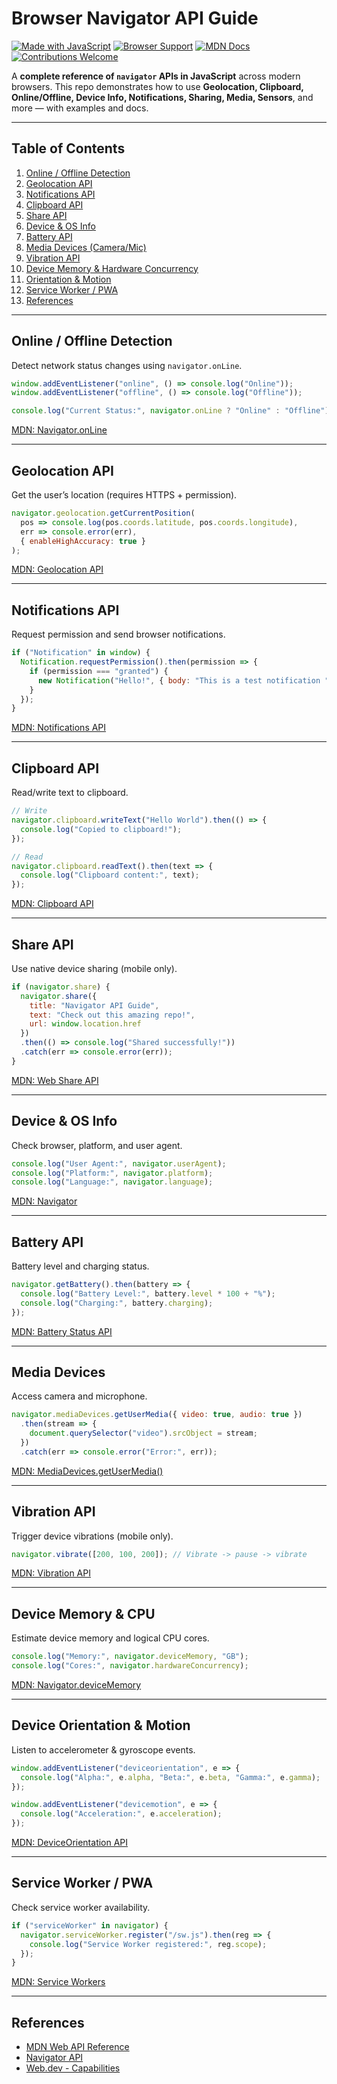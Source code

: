 

# Browser Navigator API Guide

[![Made with JavaScript](https://img.shields.io/badge/Made%20with%20JavaScript-yellow?logo=javascript)](https://developer.mozilla.org/en-US/docs/Web/JavaScript)
[![Browser Support](https://img.shields.io/badge/Browser%20APIs-blue?logo=googlechrome)](https://developer.mozilla.org/en-US/docs/Web/API)
[![MDN Docs](https://img.shields.io/badge/MDN-orange?logo=mozilla)](https://developer.mozilla.org/)
[![Contributions Welcome](https://img.shields.io/badge/Contributions%20Welcome-brightgreen)](https://github.com/)

A **complete reference of `navigator` APIs in JavaScript** across modern browsers.
This repo demonstrates how to use **Geolocation, Clipboard, Online/Offline, Device Info, Notifications, Sharing, Media, Sensors**, and more — with examples and docs.

---

##  Table of Contents

1. [Online / Offline Detection](#-online--offline-detection)
2. [Geolocation API](#-geolocation-api)
3. [Notifications API](#-notifications-api)
4. [Clipboard API](#-clipboard-api)
5. [Share API](#-share-api)
6. [Device & OS Info](#-device--os-info)
7. [Battery API](#-battery-api)
8. [Media Devices (Camera/Mic)](#-media-devices)
9. [Vibration API](#-vibration-api)
10. [Device Memory & Hardware Concurrency](#-device-memory--cpu)
11. [Orientation & Motion](#-device-orientation--motion)
12. [Service Worker / PWA](#-service-worker--pwa)
13. [References](#-references)

---

## Online / Offline Detection

Detect network status changes using `navigator.onLine`.

```js
window.addEventListener("online", () => console.log("Online"));
window.addEventListener("offline", () => console.log("Offline"));

console.log("Current Status:", navigator.onLine ? "Online" : "Offline");
```

[MDN: Navigator.onLine](https://developer.mozilla.org/en-US/docs/Web/API/NavigatorOnLine/onLine)

---

## Geolocation API

Get the user’s location (requires HTTPS + permission).

```js
navigator.geolocation.getCurrentPosition(
  pos => console.log(pos.coords.latitude, pos.coords.longitude),
  err => console.error(err),
  { enableHighAccuracy: true }
);
```

 [MDN: Geolocation API](https://developer.mozilla.org/en-US/docs/Web/API/Geolocation_API)

---

##  Notifications API

Request permission and send browser notifications.

```js
if ("Notification" in window) {
  Notification.requestPermission().then(permission => {
    if (permission === "granted") {
      new Notification("Hello!", { body: "This is a test notification " });
    }
  });
}
```

 [MDN: Notifications API](https://developer.mozilla.org/en-US/docs/Web/API/Notifications_API)

---

##  Clipboard API

Read/write text to clipboard.

```js
// Write
navigator.clipboard.writeText("Hello World").then(() => {
  console.log("Copied to clipboard!");
});

// Read
navigator.clipboard.readText().then(text => {
  console.log("Clipboard content:", text);
});
```

 [MDN: Clipboard API](https://developer.mozilla.org/en-US/docs/Web/API/Clipboard_API)

---

## Share API

Use native device sharing (mobile only).

```js
if (navigator.share) {
  navigator.share({
    title: "Navigator API Guide",
    text: "Check out this amazing repo!",
    url: window.location.href
  })
  .then(() => console.log("Shared successfully!"))
  .catch(err => console.error(err));
}
```

 [MDN: Web Share API](https://developer.mozilla.org/en-US/docs/Web/API/Navigator/share)

---

##  Device & OS Info

Check browser, platform, and user agent.

```js
console.log("User Agent:", navigator.userAgent);
console.log("Platform:", navigator.platform);
console.log("Language:", navigator.language);
```

 [MDN: Navigator](https://developer.mozilla.org/en-US/docs/Web/API/Navigator)

---

##  Battery API

Battery level and charging status.

```js
navigator.getBattery().then(battery => {
  console.log("Battery Level:", battery.level * 100 + "%");
  console.log("Charging:", battery.charging);
});
```

 [MDN: Battery Status API](https://developer.mozilla.org/en-US/docs/Web/API/Battery_Status_API)

---

##  Media Devices

Access camera and microphone.

```js
navigator.mediaDevices.getUserMedia({ video: true, audio: true })
  .then(stream => {
    document.querySelector("video").srcObject = stream;
  })
  .catch(err => console.error("Error:", err));
```

 [MDN: MediaDevices.getUserMedia()](https://developer.mozilla.org/en-US/docs/Web/API/MediaDevices/getUserMedia)

---

##  Vibration API

Trigger device vibrations (mobile only).

```js
navigator.vibrate([200, 100, 200]); // Vibrate -> pause -> vibrate
```

 [MDN: Vibration API](https://developer.mozilla.org/en-US/docs/Web/API/Vibration_API)

---

##  Device Memory & CPU

Estimate device memory and logical CPU cores.

```js
console.log("Memory:", navigator.deviceMemory, "GB");
console.log("Cores:", navigator.hardwareConcurrency);
```

 [MDN: Navigator.deviceMemory](https://developer.mozilla.org/en-US/docs/Web/API/Navigator/deviceMemory)

---

##  Device Orientation & Motion

Listen to accelerometer & gyroscope events.

```js
window.addEventListener("deviceorientation", e => {
  console.log("Alpha:", e.alpha, "Beta:", e.beta, "Gamma:", e.gamma);
});

window.addEventListener("devicemotion", e => {
  console.log("Acceleration:", e.acceleration);
});
```

 [MDN: DeviceOrientation API](https://developer.mozilla.org/en-US/docs/Web/API/Device_orientation_events)

---

##  Service Worker / PWA

Check service worker availability.

```js
if ("serviceWorker" in navigator) {
  navigator.serviceWorker.register("/sw.js").then(reg => {
    console.log("Service Worker registered:", reg.scope);
  });
}
```

 [MDN: Service Workers](https://developer.mozilla.org/en-US/docs/Web/API/Service_Worker_API)

---

##  References

* [MDN Web API Reference](https://developer.mozilla.org/en-US/docs/Web/API)
* [Navigator API](https://developer.mozilla.org/en-US/docs/Web/API/Navigator)
* [Web.dev - Capabilities](https://web.dev/fugu-status/)

